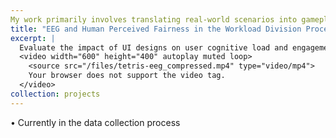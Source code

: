 ```yaml
---
My work primarily involves translating real-world scenarios into gameplay, where I invite participants to engage in these scenarios. I then study how different UI designs can influence their perceptions or motivations, particularly in the context of fair workload division.
title: "EEG and Human Perceived Fairness in the Workload Division Process"
excerpt: |
  Evaluate the impact of UI designs on user cognitive load and engagement in the workload division process with electroencephalogram (EEG). <br/>
  <video width="600" height="400" autoplay muted loop>
    <source src="/files/tetris-eeg_compressed.mp4" type="video/mp4">
    Your browser does not support the video tag.
  </video>
collection: projects
---
```


• Currently in the data collection process


